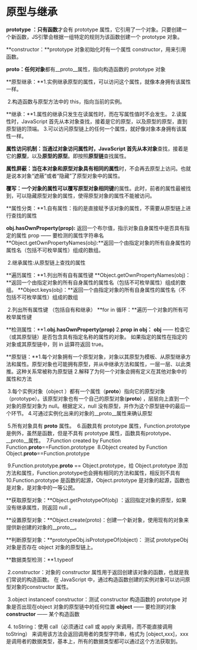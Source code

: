 #  原型与继承

**prototype ：**只有**函数**才会有 prototype 属性，它引用了一个对象。只要创建一个新函数，JS引擎会根据一组特定的规则为该函数创建一个 prototype 对象。

**constructor：**prototype 对象初始化时有一个属性 constructor，用来引用函数。

**proto：**任何**对象**都有__proto__属性，指向构造函数的 prototype 对象

**原型继承：**1.实例继承原型的属性，可以访问这个属性，就像本身拥有该属性一样。

​                   2.构造函数与原型方法中的 this，指向当前的实例。

**继承：**1.属性的继承只发生在读属性时，而在写属性值时不会发生。
            2.读属性时，JavaScript 首先从本对象查找，接着是它的原型，以及原型的原型，直到原型链的顶端。
            3.可以访问原型链上的任何一个属性，就好像对象本身拥有该属性一样。

**属性访问机制：**当通过对象访问属性时，JavaScript 首先从**本对象**查找，接着是它的**原型**，以及**原型的原型**。即按照**原型链**查找属性。

 **属性屏蔽：**当在**本对象和原型对象具有相同的属性**时，不会再去原型上访问。也就是说本对象“遮蔽”或者“隐藏”了原型对象中的属性。

**覆写：**一个对象的属性可以**覆写原型对象相同键**的属性。此时，前者的属性最被找到，可以隐藏原型对象的属性，使得原型对象的属性不能被访问。

**属性分类：**1.自有属性：指的是直接赋予该对象的属性，不需要从原型链上进行查找的属性

**obj.hasOwnProperty(prop):** 返回一个布尔值，指示对象自身属性中是否具有指定的属性
 prop —— 要检测的属性字符串名 
 **Object.getOwnPropertyNames(obj):**返回一个由指定对象的所有自身属性的属性名（包括不可枚举属性）组成的数组。

​                   2.继承属性:从原型链上查找的属性

**遍历属性：**1.列出所有自有属性键 
 **Object.getOwnPropertyNames(obj)：**返回一个由指定对象的所有自身属性的属性名（包括不可枚举属性）组成的数组。
 **Object.keys(obj)：**返回一个由指定对象的所有自身属性的属性名（不包括不可枚举属性）组成的数组

​                    2.列出所有属性键 （包括自有和继承）
 **for  in 循环：**遍历一个对象的所有可枚举属性键

**检测属性：**1.**obj.hasOwnProperty(prop)** 
                   2.**prop  in  obj：** **obj** —— 检查它（或其原型链）是否包含具有指定名称的属性的对象。
 如果指定的属性在指定的对象或其原型链中，则 in 运算符返回 true。

**原型链：**1.每个对象拥有一个原型对象，对象以其原型为模板、从原型继承方法和属性。原型对象也可能拥有原型，并从中继承方法和属性，一层一层、以此类推。这种关系常被称为原型链 
               2.解释了为何一个对象会拥有定义在其他对象中的属性和方法

​               3.每个实例对象（object ）都有一个属性（__proto__）指向它的原型对象（prototype）。该原型对象也有一个自己的原型对象(__proto__) ，层层向上直到一个对象的原型对象为 null。根据定义，null 没有原型，并作为这个原型链中的最后一个环节。
​               4.可通过实例化出来的对象的__proto__属性来确认原型

​               5.所有对象具有 __proto__ 属性。
​               6.函数具有 prototype 属性，Function.prototype 是例外，虽然是函数，但是不具有 prototype 属性，函数具有prototype、__proto__属性。
​               7.Function created by Function  Function.__proto__==Function.prototype
​               8.Object created  by Function  Object.__proto__==Function.prototype

​               9.Function.prototype.__proto__ == Object.prototype，给 Object.prototype 添加方法和属性，Function.prototype也会拥有相同的方法和属性，相反则不具有
​               10.Function.prototype 是函数的起源，Object.prototype 是对象的起源，函数也是对象，是对象中的一等公民。

**获取原型对象：**Object.getPrototypeOf(obj) ：返回指定对象的原型，如果没有继承属性，则返回 null 。

**设置原型对象：**Object.create(proto)：创建一个新对象，使用现有的对象来提供新创建的对象的__proto__。

**判断原型对象：**prototypeObj.isPrototypeOf(object)： 测试 prototypeObj 对象是否存在 object 对象的原型链上。

**数据类型检测：**1.typeof

​                           2.constructor：对象的 constructor 属性用于返回创建该对象的函数，也就是我们常说的构造函数。 在 JavaScript 中，通过构造函数创建的实例对象可以访问原型对象的constructor 属性。

​                           3.object instanceof constructor：测试 constructor 构造函数的 prototype 对象是否出现在object 对象的原型链中的任何位置
 **object** —— 要检测的对象
 **constructor** —— 某个构造函数 

​                           4. toString：使用 call（必须通过 call 或 apply 来调用，而不能直接调用 toString） 来调用该方法会返回调用者的类型字符串，格式为 [object,xxx]，xxx 是调用者的数据类型，基本上，所有的数据类型都可以通过这个方法获取到。